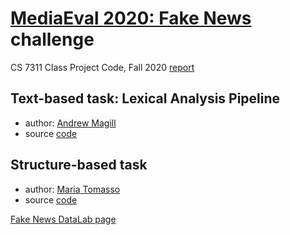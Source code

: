 
# [MediaEval 2020: Fake News](https://multimediaeval.github.io/editions/2020/tasks/fakenews/) challenge

CS 7311 Class Project Code, Fall 2020 [report](FakeNews-Report.pdf)

## Text-based task: Lexical Analysis Pipeline 

* author: [Andrew Magill](https://github.com/andrewmagill)
* source [code](lexical/)

## Structure-based task

* author: [Maria Tomasso](https://mtomasso.github.io/)
* source [code](structure/)

[Fake News DataLab page](https://datalab12.github.io/work/fake-news.html)
